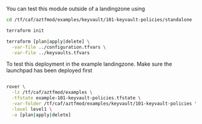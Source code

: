 You can test this module outside of a landingzone using

```bash
cd /tf/caf/aztfmod/examples/keyvault/101-keyvault-policies/standalone

terraform init

terraform [plan|apply|delete] \
  -var-file ../configuration.tfvars \
  -var-file ../keyvaults.tfvars


```

To test this deployment in the example landingzone. Make sure the launchpad has been deployed first

```bash

rover \
  -lz /tf/caf/aztfmod/examples \
  -tfstate example-101-keyvault-policies.tfstate \
  -var-folder /tf/caf/aztfmod/examples/keyvault/101-keyvault-policies \
  -level level1 \
  -a [plan|apply|delete]

```